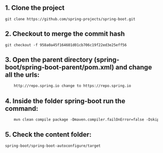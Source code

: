  ## 1. Clone the project 
    git clone https://github.com/spring-projects/spring-boot.git

## 2. Checkout to merge the commit hash
    git checkout -f 958a0a45f164601d01cb706c19f22ed3e25eff56

## 3. Open the parent directory (spring-boot/spring-boot-parent/pom.xml) and change all the urls:
```xml
    http://repo.spring.io change to https://repo.spring.io
```

## 4. Inside the folder spring-boot run the command:
```xml
    mvn clean compile package -Dmaven.compiler.failOnError=false -DskipTests jar:test-jar
```

## 5. Check the content folder: 
    spring-boot/spring-boot-autoconfigure/target
